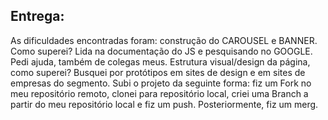 ## Entrega:
As dificuldades encontradas foram: construção do CAROUSEL e BANNER. Como superei? Lida na documentação do JS e pesquisando no GOOGLE. Pedi ajuda, também de colegas meus.
Estrutura visual/design da página, como superei? Busquei por protótipos em sites de design e em sites de empresas do segmento. 
Subi o projeto da seguinte forma: fiz um Fork no meu repositório remoto, clonei para repositório local, criei uma Branch a partir do meu repositório local e fiz um push.
Posteriormente, fiz um merg.
